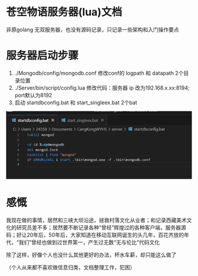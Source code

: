 # 苍空物语服务器(lua)文档
非原golang 无双服务器，也没有源码记录，只记录一些架构和入门操作要点

# 服务器启动步骤
1. ./Mongodb/config/mongodb.conf 修改conf的 logpath 和 datapath 2个目录位置
2. ./Server/bin/script/config.lua 修改代码：服务器 ip 改为192.168.x.xx:8194; port默认为8192
3. 启动 startdbconfig.bat 和 start_singleex.bat 2个bat

![2个bat截图](Snipaste_2023-11-01_09-58-00.png)


# 感慨
我现在做的事情，居然和三峡大坝沿途，拯救村落文化从业者；和记录西藏美术文化的研究员差不多；居然要不断记录各种“曾经”辉煌过的各种客户端，服务器源码；好让20年后，50年后，大家知道在移动互联网诞生的头几年，百花齐放的年代，“我们”曾经也做到过世界第一，产生过无数“无与伦比”代码文化

除了这样，好像个人也没什么其他更好的办法，杯水车薪，却只能这么做了

（个人从来都不喜欢做信息归类，文档整理工作，犯困）